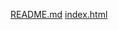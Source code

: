 [README.md](https://github.com/user-attachments/files/23263409/README.md)
[index.html](https://github.com/user-attachments/files/23263410/index.html)
